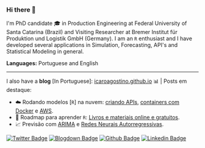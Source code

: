 ### Hi there 👋

I'm PhD candidate :mortar_board: in Production Engineering at Federal University of Santa Catarina (Brazil) and Visiting Researcher at Bremer Institut für Produktion und Logistik GmbH (Germany). I am an `R` enthusiast and I have developed several applications in Simulation, Forecasting, API's and Statistical Modeling in general.

**Languages:** Portuguese and English

---

I also have a **blog** [In Portuguese]: [icaroagostino.github.io](https://icaroagostino.github.io/blog/) :bar_chart: | Posts em destaque:

  - :cloud: Rodando modelos [`R`] na nuvem: [criando APIs](https://icaroagostino.github.io/post/plumber/), [containers com Docker](https://icaroagostino.github.io/post/docker/) e [AWS](https://icaroagostino.github.io/post/aws/).
  - :blue_book: Roadmap para aprender `R`: [Livros e materiais online e gratuitos](https://icaroagostino.github.io/post/learnr/).
  - :chart_with_upwards_trend: Previsão com [ARIMA](https://icaroagostino.github.io/post/arima/) e [Redes Neurais Autorregressivas](https://icaroagostino.github.io/post/ann/).
  
  

[![Twitter Badge](https://img.shields.io/badge/-@icaroagostino-1da1f2?style=flat-square&labelColor=1da1f2&logo=twitter&logoColor=white&link=https://twitter.com/icaroagostino)](https://twitter.com/icaroagostino)
[![Blogdown Badge](https://img.shields.io/badge/-Blogdown-FF4088?style=flat-square&labelColor=FF4088&logo=hugo&logoColor=white&link=https://icaroagostino.github.io/blog/)](https://icaroagostino.github.io/blog/)
[![Github Badge](https://img.shields.io/badge/-@icaroagostino-24292e?style=flat-square&labelColor=24292e&logo=github&logoColor=white&link=https://github.com/icaroagostino)](https://github.com/icaroagostino)
[![Linkedin Badge](https://img.shields.io/badge/-@icaroagostino-0077B5?style=flat-square&labelColor=0077B5&logo=linkedin&logoColor=white&link=https://www.linkedin.com/in/icaroagostino/)](https://www.linkedin.com/in/icaroagostino/)
